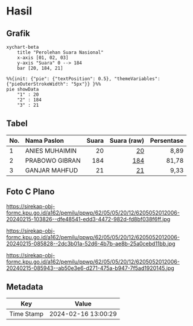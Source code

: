 # Hasil

## Grafik

```mermaid
xychart-beta
    title "Perolehan Suara Nasional"
    x-axis [01, 02, 03]
    y-axis "Suara" 0 --> 184
    bar [20, 184, 21]
```

```mermaid
%%{init: {"pie": {"textPosition": 0.5}, "themeVariables": {"pieOuterStrokeWidth": "5px"}} }%%
pie showData
    "1" : 20
    "2" : 184
    "3" : 21
```

## Tabel

| No. | Nama Paslon    | Suara | Suara (raw) | Persentase |
|:--- |:-------------- | -----:| -----------:| ----------:|
| 1   | ANIES MUHAIMIN | 20    | [20][p-1]   | 8,89       |
| 2   | PRABOWO GIBRAN | 184   | [184][p-2]  | 81,78      |
| 3   | GANJAR MAHFUD  | 21    | [21][p-3]   | 9,33       |


[p-1]: https://github.com/gigit-pemilu/pemilu-2024/blob/main/pilpres/hitung-suara/sub/62-kalimantan-tengah/sub/05-barito-utara/sub/05-teweh-tengah/sub/2012-pendreh/sub/006-tps/sub/paslon-1.txt
[p-2]: https://github.com/gigit-pemilu/pemilu-2024/blob/main/pilpres/hitung-suara/sub/62-kalimantan-tengah/sub/05-barito-utara/sub/05-teweh-tengah/sub/2012-pendreh/sub/006-tps/sub/paslon-2.txt
[p-3]: https://github.com/gigit-pemilu/pemilu-2024/blob/main/pilpres/hitung-suara/sub/62-kalimantan-tengah/sub/05-barito-utara/sub/05-teweh-tengah/sub/2012-pendreh/sub/006-tps/sub/paslon-3.txt

## Foto C Plano

https://sirekap-obj-formc.kpu.go.id/a162/pemilu/ppwp/62/05/05/20/12/6205052012006-20240215-103826--dfe48541-edd3-4472-982d-fd8bf038f6ff.jpg

https://sirekap-obj-formc.kpu.go.id/a162/pemilu/ppwp/62/05/05/20/12/6205052012006-20240215-085828--2dc3b01a-52d6-4b7b-ae8b-25a0cebd11bb.jpg

https://sirekap-obj-formc.kpu.go.id/a162/pemilu/ppwp/62/05/05/20/12/6205052012006-20240215-085943--ab50e3e6-d271-475a-b947-7f5ad1920145.jpg


## Metadata

| Key        | Value               |
| ---------- | ------------------- |
| Time Stamp | 2024-02-16 13:00:29 |




